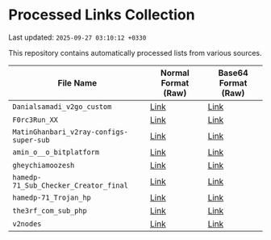 # Processed Links Collection

Last updated: `2025-09-27 03:10:12 +0330`

This repository contains automatically processed lists from various sources.

| File Name | Normal Format (Raw) | Base64 Format (Raw) |
|-----------|-----------------------|-----------------------|
| `Danialsamadi_v2go_custom` | [Link](https://raw.githubusercontent.com/vpnclashfa-backup/MirrorMan/main/normal/Danialsamadi_v2go_custom.txt) | [Link](https://raw.githubusercontent.com/vpnclashfa-backup/MirrorMan/main/base64/Danialsamadi_v2go_custom.b64) |
| `F0rc3Run_XX` | [Link](https://raw.githubusercontent.com/vpnclashfa-backup/MirrorMan/main/normal/F0rc3Run_XX.txt) | [Link](https://raw.githubusercontent.com/vpnclashfa-backup/MirrorMan/main/base64/F0rc3Run_XX.b64) |
| `MatinGhanbari_v2ray-configs-super-sub` | [Link](https://raw.githubusercontent.com/vpnclashfa-backup/MirrorMan/main/normal/MatinGhanbari_v2ray-configs-super-sub.txt) | [Link](https://raw.githubusercontent.com/vpnclashfa-backup/MirrorMan/main/base64/MatinGhanbari_v2ray-configs-super-sub.b64) |
| `amin_o__o_bitplatform` | [Link](https://raw.githubusercontent.com/vpnclashfa-backup/MirrorMan/main/normal/amin_o__o_bitplatform.txt) | [Link](https://raw.githubusercontent.com/vpnclashfa-backup/MirrorMan/main/base64/amin_o__o_bitplatform.b64) |
| `gheychiamoozesh` | [Link](https://raw.githubusercontent.com/vpnclashfa-backup/MirrorMan/main/normal/gheychiamoozesh.txt) | [Link](https://raw.githubusercontent.com/vpnclashfa-backup/MirrorMan/main/base64/gheychiamoozesh.b64) |
| `hamedp-71_Sub_Checker_Creator_final` | [Link](https://raw.githubusercontent.com/vpnclashfa-backup/MirrorMan/main/normal/hamedp-71_Sub_Checker_Creator_final.txt) | [Link](https://raw.githubusercontent.com/vpnclashfa-backup/MirrorMan/main/base64/hamedp-71_Sub_Checker_Creator_final.b64) |
| `hamedp-71_Trojan_hp` | [Link](https://raw.githubusercontent.com/vpnclashfa-backup/MirrorMan/main/normal/hamedp-71_Trojan_hp.txt) | [Link](https://raw.githubusercontent.com/vpnclashfa-backup/MirrorMan/main/base64/hamedp-71_Trojan_hp.b64) |
| `the3rf_com_sub_php` | [Link](https://raw.githubusercontent.com/vpnclashfa-backup/MirrorMan/main/normal/the3rf_com_sub_php.txt) | [Link](https://raw.githubusercontent.com/vpnclashfa-backup/MirrorMan/main/base64/the3rf_com_sub_php.b64) |
| `v2nodes` | [Link](https://raw.githubusercontent.com/vpnclashfa-backup/MirrorMan/main/normal/v2nodes.txt) | [Link](https://raw.githubusercontent.com/vpnclashfa-backup/MirrorMan/main/base64/v2nodes.b64) |
